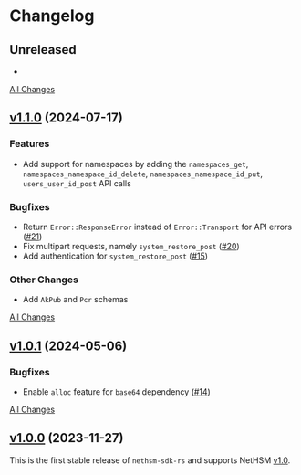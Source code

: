 # Changelog

## Unreleased

-

[All Changes](https://github.com/Nitrokey/nethsm-sdk-rs/compare/v1.1.0...HEAD)

## [v1.1.0](https://github.com/Nitrokey/nethsm-sdk-rs/releases/tag/v1.1.0) (2024-07-17)

### Features

- Add support for namespaces by adding the `namespaces_get`, `namespaces_namespace_id_delete`, `namespaces_namespace_id_put`, `users_user_id_post` API calls

### Bugfixes

- Return `Error::ResponseError` instead of `Error::Transport` for API errors ([#21](https://github.com/Nitrokey/nethsm-sdk-rs/issues/21))
- Fix multipart requests, namely `system_restore_post` ([#20](https://github.com/Nitrokey/nethsm-sdk-rs/issues/20))
- Add authentication for `system_restore_post` ([#15](https://github.com/Nitrokey/nethsm-sdk-rs/issues/15))

### Other Changes

- Add `AkPub` and `Pcr` schemas

[All Changes](https://github.com/Nitrokey/nethsm-sdk-rs/compare/v1.0.1...v1.1.0)

## [v1.0.1](https://github.com/Nitrokey/nethsm-sdk-rs/releases/tag/v1.0.1) (2024-05-06)

### Bugfixes

- Enable `alloc` feature for `base64` dependency ([#14](https://github.com/Nitrokey/nethsm-sdk-rs/issues/14))

[All Changes](https://github.com/Nitrokey/nethsm-sdk-rs/compare/v1.0.0...v1.0.1)

## [v1.0.0](https://github.com/Nitrokey/nethsm-sdk-rs/releases/tag/v1.0.0) (2023-11-27)

This is the first stable release of `nethsm-sdk-rs` and supports NetHSM [v1.0][nethsm-v1.0].

[nethsm-v1.0]: https://github.com/Nitrokey/nethsm/releases/tag/v1.0
